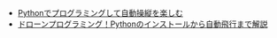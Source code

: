 * [Pythonでプログラミングして自動操縦を楽しむ](https://deviceplus.jp/hi-tech/drone-on-auto-pilot-with-python-03/#03)
* [ドローンプログラミング！Pythonのインストールから自動飛行まで解説](https://sakayasu.net/python-drone/)